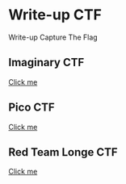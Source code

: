 # Write-up CTF
Write-up Capture The Flag

## Imaginary CTF
[Click me](ImaginaryCTF/WRITEUP.md)

## Pico CTF
[Click me](PicoCTF/WRITEUP.md)

## Red Team Longe CTF
[Click me](RedTeamLongeCTF/WRITEUP.md)
